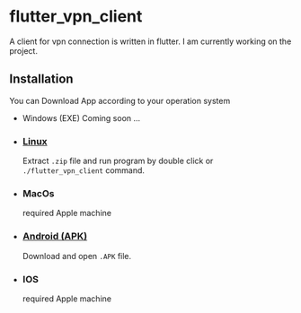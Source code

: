 # flutter_vpn_client
A client for vpn connection is written in flutter.
I am currently working on the project.

## Installation

You can Download App according to your operation system

- Windows (EXE)
  Coming soon ...



- ### [Linux](https://github.com/Ali-Hassanii/flutter_vpn_client/blob/main/App/Linux.zip?raw=true)
  Extract `.zip` file and run program by double click or `./flutter_vpn_client` command.



- ### MacOs
  required Apple machine



- ### [Android (APK)](https://github.com/Ali-Hassanii/flutter_vpn_client/blob/main/App/Android.apk?raw=true)
  Download and open `.APK` file.



- ### IOS
  required Apple machine

